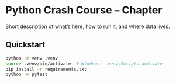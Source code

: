 # Python Crash Course – Chapter <X>

Short description of what’s here, how to run it, and where data lives.

## Quickstart
```bash
python -m venv .venv
source .venv/bin/activate  # Windows: .venv\Scripts\activate
pip install -r requirements.txt
python -m pytest
